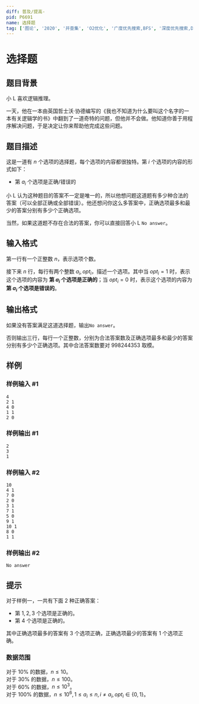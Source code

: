 ```yaml
---
diff: 普及/提高-
pid: P6691
name: 选择题
tag: ['图论', '2020', '并查集', 'O2优化', '广度优先搜索,BFS', '深度优先搜索,DFS']
---
```

# 选择题
## 题目背景

小 L 喜欢逻辑推理。

一天，他在一本由英国哲士沃·协德编写的《我也不知道为什么要叫这个名字的一本有关逻辑学的书》中翻到了一道奇特的问题，但他并不会做。他知道你善于用程序解决问题，于是决定让你来帮助他完成这些问题。
## 题目描述

这是一道有 $n$ 个选项的选择题，每个选项的内容都很独特。第 $i$ 个选项的内容的形式如下：

+ 第 $a_i$ 个选项是正确/错误的

小 L 认为这种题目的答案不一定是唯一的，所以他想问题这道题有多少种合法的答案（可以全部正确或全部错误）。他还想问你这么多答案中，正确选项最多和最少的答案分别有多少个正确选项。

当然，如果这道题不存在合法的答案，你可以直接回答小 L `No answer`。
## 输入格式

第一行有一个正整数 $n$，表示选项个数。

接下来 $n$ 行，每行有两个整数 $a_i,opt_i$，描述一个选项。其中当 $opt_i=1$ 时，表示这个选项的内容为 **第 $a_i$ 个选项是正确的**；当 $opt_i=0$ 时，表示这个选项的内容为 **第 $a_i$ 个选项是错误的**。
## 输出格式

如果没有答案满足这道选择题，输出`No answer`。

否则输出三行，每行一个正整数，分别为合法答案数及正确选项最多和最少的答案分别有多少个正确选项。其中合法答案数要对 $998244353$ 取模。
## 样例

### 样例输入 #1
```
4
2 1
4 0
1 1
2 0
```
### 样例输出 #1
```
2
3
1
```
### 样例输入 #2
```
10
4 1
7 0
2 0
3 1
7 1
5 0
9 1
10 1
8 0
1 1
```
### 样例输出 #2
```
No answer
```
## 提示

对于样例一，一共有下面 $2$ 种正确答案：

+ 第 $1,2,3$ 个选项是正确的。
+ 第 $4$ 个选项是正确的。

其中正确选项最多的答案有 $3$ 个选项正确，正确选项最少的答案有 $1$ 个选项正确。

### 数据范围
对于 $10\%$ 的数据，$n\leq 10$。  
对于 $30\%$ 的数据，$n\leq 100$。  
对于 $60\%$ 的数据，$n\leq 10^3$。  
对于 $100\%$ 的数据，$n\leq 10^6,1\leq a_i\leq n,i\neq a_i,opt_i\in\{0,1\}$。
